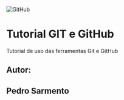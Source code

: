 ![GitHub](https://img.shields.io/github/license/pesarmento/GitGitHub)
# Tutorial GIT e GitHub 
Tutorial de uso das ferramentas Git e GitHub
## Autor:
## Pedro Sarmento
